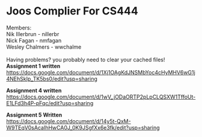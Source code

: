 <h1>Joos Complier For CS444</h1>  

Members: <br>
Nik Illerbrun   - nillerbr <br>
Nick Fagan      - nmfagan  <br>
Wesley Chalmers - wwchalme <br>
<br>
Having problems? you probably need to clear your cached files!
<br>
<strong>Assignment 1 written</strong><br>
https://docs.google.com/document/d/1Xj1OAgKdJNSMbYoc4cHyMHV6wG1j4NEhSkIp_TK5bs0/edit?usp=sharing
<br>

<strong>Assignment 4 written</strong><br>
https://docs.google.com/document/d/1wV_jODaORTP2pLpCLQSXW1TffoUt-E1LFd3h4P-pFqc/edit?usp=sharing
<br>

<strong>Assignment 5 Written</Strong><br>
https://docs.google.com/document/d/14y5t-QxM-W9TEqV0sAcaIhHwCA0J_0K9JSgfXx6e3fk/edit?usp=sharing
<br>

